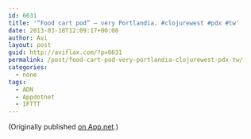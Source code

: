 ```yaml
---
id: 6631
title: '“Food cart pod” — very Portlandia. #clojurewest #pdx #tw'
date: 2013-03-18T12:09:17+00:00
author: Avi
layout: post
guid: http://aviflax.com/?p=6631
permalink: /post/food-cart-pod-very-portlandia-clojurewest-pdx-tw/
categories:
  - none
tags:
  - ADN
  - Appdotnet
  - IFTTT
---
```

(Originally published [on App.net](http://alpha.app.net/aviflax/post/3968885).)